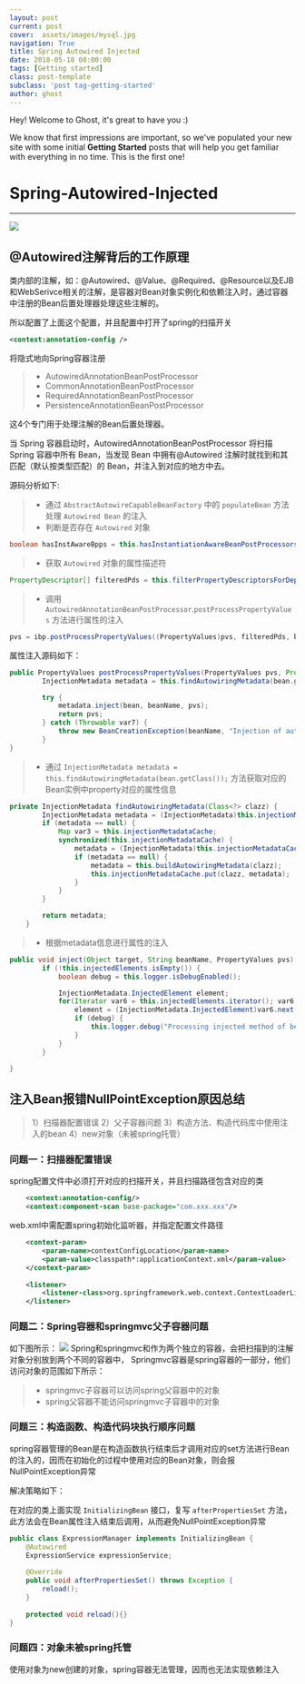 ```yaml
---
layout: post
current: post
cover:  assets/images/mysql.jpg
navigation: True
title: Spring Autowired Injected
date: 2018-05-18 08:00:00
tags: [Getting started]
class: post-template
subclass: 'post tag-getting-started'
author: ghost
---
```


Hey! Welcome to Ghost, it's great to have you :)

We know that first impressions are important, so we've populated your new site with some initial **Getting Started** posts that will help you get familiar with everything in no time. This is the first one!


# Spring-Autowired-Injected

------

![](http://images2017.cnblogs.com/blog/743587/201709/743587-20170905175255272-402206582.png)

## @Autowired注解背后的工作原理
类内部的注解，如：@Autowired、@Value、@Required、@Resource以及EJB和WebSerivce相关的注解，是容器对Bean对象实例化和依赖注入时，通过容器中注册的Bean后置处理器处理这些注解的。

所以配置了上面这个配置，并且配置中打开了spring的扫描开关
```xml
<context:annotation-config />
```
将隐式地向Spring容器注册
> * AutowiredAnnotationBeanPostProcessor
> * CommonAnnotationBeanPostProcessor
> * RequiredAnnotationBeanPostProcessor
> * PersistenceAnnotationBeanPostProcessor

这4个专门用于处理注解的Bean后置处理器。

当 Spring 容器启动时，AutowiredAnnotationBeanPostProcessor 将扫描 Spring 容器中所有 Bean，当发现 Bean 中拥有@Autowired 注解时就找到和其匹配（默认按类型匹配）的 Bean，并注入到对应的地方中去。 

源码分析如下:
> * 通过 `AbstractAutowireCapableBeanFactory` 中的 `populateBean` 方法处理 `Autowired Bean` 的注入
> * 判断是否存在 `Autowired` 对象

```java
boolean hasInstAwareBpps = this.hasInstantiationAwareBeanPostProcessors();
```

> * 获取 `Autowired` 对象的属性描述符

```java
PropertyDescriptor[] filteredPds = this.filterPropertyDescriptorsForDependencyCheck(bw);
```

> * 调用 `AutowiredAnnotationBeanPostProcessor`.`postProcessPropertyValues` 方法进行属性的注入

```java
pvs = ibp.postProcessPropertyValues((PropertyValues)pvs, filteredPds, bw.getWrappedInstance(), beanName);
```

属性注入源码如下：

```java
public PropertyValues postProcessPropertyValues(PropertyValues pvs, PropertyDescriptor[] pds, Object bean, String beanName) throws BeansException {
        InjectionMetadata metadata = this.findAutowiringMetadata(bean.getClass());

        try {
            metadata.inject(bean, beanName, pvs);
            return pvs;
        } catch (Throwable var7) {
            throw new BeanCreationException(beanName, "Injection of autowired dependencies failed", var7);
        }
}
```

> * 通过 `InjectionMetadata metadata = this.findAutowiringMetadata(bean.getClass());` 方法获取对应的Bean实例中property对应的属性信息

```java
private InjectionMetadata findAutowiringMetadata(Class<?> clazz) {
        InjectionMetadata metadata = (InjectionMetadata)this.injectionMetadataCache.get(clazz);
        if (metadata == null) {
            Map var3 = this.injectionMetadataCache;
            synchronized(this.injectionMetadataCache) {
                metadata = (InjectionMetadata)this.injectionMetadataCache.get(clazz);
                if (metadata == null) {
                    metadata = this.buildAutowiringMetadata(clazz);
                    this.injectionMetadataCache.put(clazz, metadata);
                }
            }
        }

        return metadata;
    }
```

> * 根据metadata信息进行属性的注入

```java
public void inject(Object target, String beanName, PropertyValues pvs) throws Throwable {
        if (!this.injectedElements.isEmpty()) {
            boolean debug = this.logger.isDebugEnabled();

            InjectionMetadata.InjectedElement element;
            for(Iterator var6 = this.injectedElements.iterator(); var6.hasNext(); element.inject(target, beanName, pvs)) {
                element = (InjectionMetadata.InjectedElement)var6.next();
                if (debug) {
                    this.logger.debug("Processing injected method of bean '" + beanName + "': " + element);
                }
            }
        }

}
```

## 注入Bean报错NullPointException原因总结

> 1）扫描器配置错误
> 2）父子容器问题
> 3）构造方法、构造代码库中使用注入的bean
> 4）new对象（未被spring托管）

### 问题一：扫描器配置错误
spring配置文件中必须打开对应的扫描开关，并且扫描路径包含对应的类

```xml
    <context:annotation-config/>
    <context:component-scan base-package="com.xxx.xxx"/>
```

web.xml中需配置spring初始化监听器，并指定配置文件路径

```xml
    <context-param>
        <param-name>contextConfigLocation</param-name>
        <param-value>classpath*:applicationContext.xml</param-value>
    </context-param>
    
    <listener>
        <listener-class>org.springframework.web.context.ContextLoaderListener</listener-class>
    </listener>
```

### 问题二：Spring容器和springmvc父子容器问题
如下图所示：
![](https://images2015.cnblogs.com/blog/901523/201704/901523-20170414160346673-337189441.jpg)
Spring和springmvc和作为两个独立的容器，会把扫描到的注解对象分别放到两个不同的容器中，
Springmvc容器是spring容器的一部分，他们访问对象的范围如下所示：
> * springmvc子容器可以访问spring父容器中的对象
> * spring父容器不能访问springmvc子容器中的对象



### 问题三：构造函数、构造代码块执行顺序问题
spring容器管理的Bean是在构造函数执行结束后才调用对应的set方法进行Bean的注入的，因而在初始化的过程中使用对应的Bean对象，则会报NullPointException异常

解决策略如下：

在对应的类上面实现 `InitializingBean` 接口，复写 `afterPropertiesSet` 方法，此方法会在Bean属性注入结束后调用，从而避免NullPointException异常

```java
public class ExpressionManager implements InitializingBean {
    @Autowired
    ExpressionService expressionService;
    
    @Override
    public void afterPropertiesSet() throws Exception {
        reload();
    }
    
    protected void reload(){}
}
```

### 问题四：对象未被spring托管
使用对象为new创建的对象，spring容器无法管理，因而也无法实现依赖注入
